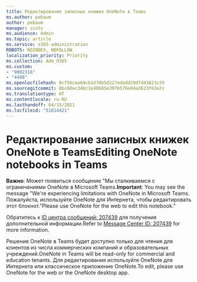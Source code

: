 ```yaml
---
title: Редактирование записных книжек OneNote в Teams
ms.author: pebaum
author: pebaum
manager: scotv
ms.audience: Admin
ms.topic: article
ms.service: o365-administration
ROBOTS: NOINDEX, NOFOLLOW
localization_priority: Priority
ms.collection: Adm_O365
ms.custom:
- "9002316"
- "4498"
ms.openlocfilehash: 0cf56cea64cb1d70b5d227edadd29dfd43823c55
ms.sourcegitcommit: 8bc60ec34bc1e40685e3976576e04a2623f63a7c
ms.translationtype: HT
ms.contentlocale: ru-RU
ms.lasthandoff: 04/15/2021
ms.locfileid: "51814421"
---
```

# <a name="editing-onenote-notebooks-in-teams"></a><span data-ttu-id="7ac29-102">Редактирование записных книжек OneNote в Teams</span><span class="sxs-lookup"><span data-stu-id="7ac29-102">Editing OneNote notebooks in Teams</span></span>

<span data-ttu-id="7ac29-103">**Важно**: Может появиться сообщение "Мы сталкиваемся с ограничениями OneNote в Microsoft Teams.</span><span class="sxs-lookup"><span data-stu-id="7ac29-103">**Important**: You may see the message  "We're experiencing limitations with OneNote in Microsoft Teams.</span></span> <span data-ttu-id="7ac29-104">Пожалуйста, используйте OneNote для Интернета, чтобы редактировать этот блокнот."</span><span class="sxs-lookup"><span data-stu-id="7ac29-104">Please use OneNote for the web to edit this notebook."</span></span>  

<span data-ttu-id="7ac29-105">Обратитесь к [ID центра сообщений: 207439](https://admin.microsoft.com/Adminportal/Home?source=applauncher#MessageCenter?id=MC207439) для получения дополнительной информации.</span><span class="sxs-lookup"><span data-stu-id="7ac29-105">Refer to [Message Center ID: 207439](https://admin.microsoft.com/Adminportal/Home?source=applauncher#MessageCenter?id=MC207439) for more information.</span></span>

<span data-ttu-id="7ac29-106">Решение OneNote в Teams будет доступно только для чтения для клиентов из числа коммерческих компаний и образовательных учреждений.</span><span class="sxs-lookup"><span data-stu-id="7ac29-106">OneNote in Teams will be read-only for commercial and education tenants.</span></span> <span data-ttu-id="7ac29-107">Для редактирования используйте OneNote для Интернета или классическое приложение OneNote.</span><span class="sxs-lookup"><span data-stu-id="7ac29-107">To edit, please use OneNote for the web or the OneNote desktop app.</span></span>
